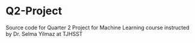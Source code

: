 # Q2-Project
Source code for Quarter 2 Project for Machine Learning course instructed by Dr. Selma Yilmaz at TJHSST
